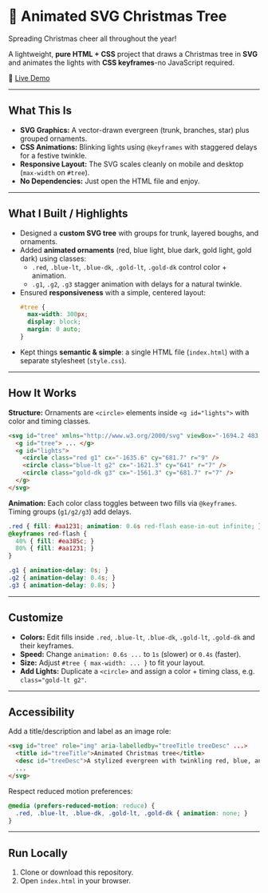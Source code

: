 # 🎄 Animated SVG Christmas Tree

Spreading Christmas cheer all throughout the year!  

A lightweight, **pure HTML + CSS** project that draws a Christmas tree in **SVG** and animates the lights with **CSS keyframes**-no JavaScript required.

🔗 [Live Demo](https://jillmplatts.com/christmas_tree/)

---

## What This Is
- **SVG Graphics:** A vector-drawn evergreen (trunk, branches, star) plus grouped ornaments.
- **CSS Animations:** Blinking lights using `@keyframes` with staggered delays for a festive twinkle.
- **Responsive Layout:** The SVG scales cleanly on mobile and desktop (`max-width` on `#tree`).
- **No Dependencies:** Just open the HTML file and enjoy.

---

## What I Built / Highlights
- Designed a **custom SVG tree** with groups for trunk, layered boughs, and ornaments.
- Added **animated ornaments** (red, blue light, blue dark, gold light, gold dark) using classes:
  - `.red`, `.blue-lt`, `.blue-dk`, `.gold-lt`, `.gold-dk` control color + animation.
  - `.g1`, `.g2`, `.g3` stagger animation with delays for a natural twinkle.
- Ensured **responsiveness** with a simple, centered layout:
  ```css
  #tree {
    max-width: 300px;
    display: block;
    margin: 0 auto;
  }
  ```
- Kept things **semantic & simple**: a single HTML file (`index.html`) with a separate stylesheet (`style.css`).

---

## How It Works
**Structure:** Ornaments are `<circle>` elements inside `<g id="lights">` with color and timing classes.
```html
<svg id="tree" xmlns="http://www.w3.org/2000/svg" viewBox="-1694.2 483.2 199.3 285.2" role="img">
  <g id="tree"> ... </g>
  <g id="lights">
    <circle class="red g1" cx="-1635.6" cy="681.7" r="9" />
    <circle class="blue-lt g2" cx="-1621.3" cy="641" r="7" />
    <circle class="gold-dk g3" cx="-1561.3" cy="681.7" r="7" />
  </g>
</svg>
```

**Animation:** Each color class toggles between two fills via `@keyframes`. Timing groups (`g1/g2/g3`) add delays.
```css
.red { fill: #aa1231; animation: 0.6s red-flash ease-in-out infinite; }
@keyframes red-flash {
  40% { fill: #ea385c; }
  80% { fill: #aa1231; }
}

.g1 { animation-delay: 0s; }
.g2 { animation-delay: 0.4s; }
.g3 { animation-delay: 0.8s; }
```

---

## Customize
- **Colors:** Edit fills inside `.red`, `.blue-lt`, `.blue-dk`, `.gold-lt`, `.gold-dk` and their keyframes.
- **Speed:** Change `animation: 0.6s ...` to `1s` (slower) or `0.4s` (faster).
- **Size:** Adjust `#tree { max-width: ... }` to fit your layout.
- **Add Lights:** Duplicate a `<circle>` and assign a color + timing class, e.g. `class="gold-lt g2"`.

---

## Accessibility
Add a title/description and label as an image role:
```html
<svg id="tree" role="img" aria-labelledby="treeTitle treeDesc" ...>
  <title id="treeTitle">Animated Christmas tree</title>
  <desc id="treeDesc">A stylized evergreen with twinkling red, blue, and gold lights.</desc>
  ...
</svg>
```
Respect reduced motion preferences:
```css
@media (prefers-reduced-motion: reduce) {
  .red, .blue-lt, .blue-dk, .gold-lt, .gold-dk { animation: none; }
}
```

---

## Run Locally
1. Clone or download this repository.
2. Open `index.html` in your browser.
